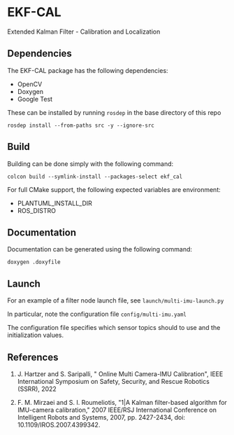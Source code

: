 # EKF-CAL

Extended Kalman Filter - Calibration and Localization

## Dependencies
The EKF-CAL package has the following dependencies:
- OpenCV
- Doxygen
- Google Test

These can be installed by running `rosdep` in the base directory of this repo
```
rosdep install --from-paths src -y --ignore-src
```

## Build

Building can be done simply with the following command:

```
colcon build --symlink-install --packages-select ekf_cal
```

For full CMake support, the following expected variables are environment:
- PLANTUML_INSTALL_DIR
- ROS_DISTRO

## Documentation
Documentation can be generated using the following command:
```
doxygen .doxyfile
```

## Launch
For an example of a filter node launch file, see `launch/multi-imu-launch.py`

In particular, note the configuration file `config/multi-imu.yaml` 

The configuration file specifies which sensor topics should to use and the initialization values.

## References
1. J. Hartzer and S. Saripalli, "
   Online Multi Camera-IMU Calibration", 
   IEEE International Symposium on Safety, Security, and Rescue Robotics (SSRR), 2022

2. F. M. Mirzaei and S. I. Roumeliotis, 
   "1|A Kalman filter-based algorithm for IMU-camera calibration,"
   2007 IEEE/RSJ International Conference on Intelligent Robots and Systems, 2007, pp. 2427-2434, 
   doi: 10.1109/IROS.2007.4399342.

